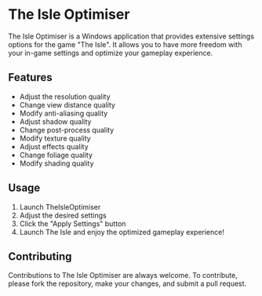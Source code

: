 # The Isle Optimiser

The Isle Optimiser is a Windows application that provides extensive settings options for the game "The Isle". It allows you to have more freedom with your in-game settings and optimize your gameplay experience.

## Features

- Adjust the resolution quality
- Change view distance quality
- Modify anti-aliasing quality
- Adjust shadow quality
- Change post-process quality
- Modify texture quality
- Adjust effects quality
- Change foliage quality
- Modify shading quality

## Usage

1. Launch TheIsleOptimiser
2. Adjust the desired settings
3. Click the "Apply Settings" button
4. Launch The Isle and enjoy the optimized gameplay experience!

## Contributing

Contributions to The Isle Optimiser are always welcome. To contribute, please fork the repository, make your changes, and submit a pull request.
